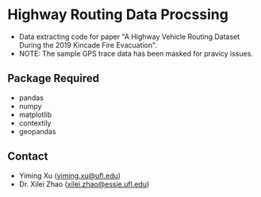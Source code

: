 # Highway Routing Data Procssing
- Data extracting code for paper "A Highway Vehicle Routing Dataset During the 2019 Kincade Fire Evacuation".
- NOTE: The sample GPS trace data has been masked for pravicy issues.

## Package Required
- pandas
- numpy
- matplotlib
- contextily
- geopandas

## Contact
- Yiming Xu (yiming.xu@ufl.edu)
- Dr. Xilei Zhao (xilei.zhao@essie.ufl.edu)
